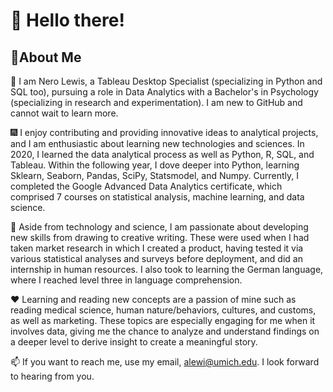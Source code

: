 # 👋 Hello there!
## 🔬About Me
👀 I am Nero Lewis, a Tableau Desktop Specialist (specializing in Python and SQL too), pursuing a role in Data Analytics with a Bachelor's in Psychology (specializing in research and experimentation). I am new to GitHub and cannot wait to learn more.

🎆 I enjoy contributing and providing innovative ideas to analytical projects, and I am enthusiastic about learning new technologies and sciences. In 2020, I learned the data analytical process as well as Python, R, SQL, and Tableau. Within the following year, I dove deeper into Python, learning Sklearn, Seaborn, Pandas, SciPy, Statsmodel, and Numpy. Currently, I completed the Google Advanced Data Analytics certificate, which comprised 7 courses on statistical analysis, machine learning, and data science.

💞️ Aside from technology and science, I am passionate about developing new skills from drawing to creative writing. These were used when I had taken market research in which I created a product, having tested it via various statistical analyses and surveys before deployment, and did an internship in human resources. I also  took to learning the German language, where I reached level three in language comprehension.

❤️ Learning and reading new concepts are a passion of mine such as reading medical science, human nature/behaviors, cultures, and customs, as well as marketing. These topics are especially engaging for me when it involves data, giving me the chance to analyze and understand findings on a deeper level to derive insight to create a meaningful story. 

📫 If you want to reach me, use my email, alewi@umich.edu. I look forward to hearing from you.

<!---
Nero103/Nero103 is a ✨ special ✨ repository because its `README.md` (this file) appears on your GitHub profile.
You can click the Preview link to take a look at your changes.
--->
